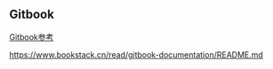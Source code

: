 ## Gitbook



[Gitbook参考](https://einverne.github.io/gitbook-tutorial/content/)

https://www.bookstack.cn/read/gitbook-documentation/README.md

